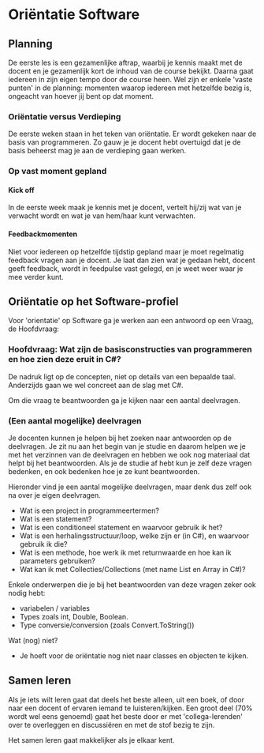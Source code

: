 # Oriëntatie Software

## Planning
De eerste les is een gezamenlijke aftrap, waarbij je kennis maakt met de docent en je gezamenlijk kort de inhoud van de course bekijkt. Daarna gaat iedereen in zijn eigen tempo door de course heen. Wel zijn er enkele 'vaste punten' in de planning: momenten waarop iedereen met hetzelfde bezig is, ongeacht van hoever jij bent op dat moment.  

### Oriëntatie versus Verdieping
De eerste weken staan in het teken van oriëntatie. Er wordt gekeken naar de basis van programmeren.
Zo gauw je je docent hebt overtuigd dat je de basis beheerst mag je aan de verdieping gaan werken.

### Op vast moment gepland

#### Kick off
In de eerste week maak je kennis met je docent,
vertelt hij/zij wat van je verwacht wordt en wat je van hem/haar kunt verwachten.

#### Feedbackmomenten
Niet voor iedereen op hetzelfde tijdstip gepland maar je moet regelmatig feedback vragen aan je docent.
Je laat dan zien wat je gedaan hebt, docent geeft feedback, wordt in feedpulse vast gelegd,
en je weet weer waar je mee verder kunt.

## Oriëntatie op het Software-profiel
Voor 'orientatie' op Software ga je werken aan een antwoord op een Vraag, de Hoofdvraag:

### Hoofdvraag: Wat zijn de basisconstructies van programmeren en hoe zien deze eruit in C#?

De nadruk ligt op de concepten, niet op details van een bepaalde taal. Anderzijds gaan we wel concreet aan de slag met C#.

Om die vraag te beantwoorden ga je kijken naar een aantal deelvragen.

### (Een aantal mogelijke) deelvragen

Je docenten kunnen je helpen bij het zoeken naar antwoorden op de deelvragen. Je zit nu aan het begin van je studie en daarom helpen we je met het verzinnen van de deelvragen en hebben we ook nog materiaal dat helpt bij het beantwoorden. Als je de studie af hebt kun je zelf deze vragen bedenken, en ook bedenken hoe je ze kunt beantwoorden.

Hieronder vind je een aantal mogelijke deelvragen, maar denk dus zelf ook na over je eigen deelvragen.

- Wat is een project in programmeertermen?
- Wat is een statement?
- Wat is een conditioneel statement en waarvoor gebruik ik het?
- Wat is een herhalingsstructuur/loop, welke zijn er (in C#), en waarvoor gebruik ik die?
- Wat is een methode, hoe werk ik met returnwaarde en hoe kan ik parameters gebruiken?
- Wat kan ik met Collecties/Collections (met name List en Array in C#)?

Enkele onderwerpen die je bij het beantwoorden van deze vragen zeker ook nodig hebt:
- variabelen / variables
- Types zoals int, Double, Boolean.
- Type conversie/conversion (zoals Convert.ToString())

Wat (nog) niet?
- Je hoeft voor de oriëntatie nog niet naar classes en objecten te kijken. 

## Samen leren
Als je iets wilt leren gaat dat deels het beste alleen, uit een boek, of door naar een docent of ervaren iemand te luisteren/kijken. Een groot deel (70% wordt wel eens genoemd) gaat het beste door er met 'collega-lerenden' over te overleggen en discussiëren en met de stof bezig te zijn.

Het samen leren gaat makkelijker als je elkaar kent.
